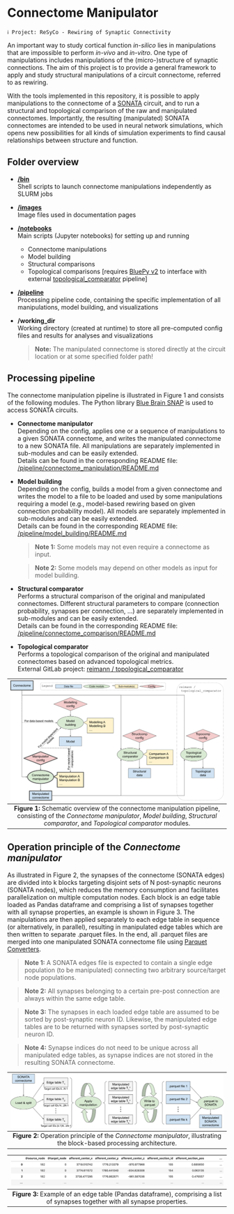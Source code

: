 # Connectome Manipulator

~~~
ℹ️ Project: ReSyCo - Rewiring of Synaptic Connectivity
~~~

An important way to study cortical function _in-silico_ lies in manipulations that are impossible to perform _in-vivo_ and _in-vitro_. One type of manipulations includes manipulations of the (micro-)structure of synaptic connections. The aim of this project is to provide a general framework to apply and study structural manipulations of a circuit connectome, referred to as rewiring.

With the tools implemented in this repository, it is possible to apply manipulations to the connectome of a [SONATA](https://github.com/AllenInstitute/sonata/blob/master/docs/SONATA_DEVELOPER_GUIDE.md) circuit, and to run a structural and topological comparison of the raw and manipulated connectomes. Importantly, the resulting (manipulated) SONATA connectomes are intended to be used in neural network simulations, which opens new possibilities for all kinds of simulation experiments to find causal relationships between structure and function.


## Folder overview

* __[/bin](examples/bin)__\
  Shell scripts to launch connectome manipulations independently as SLURM jobs
* __[/images](doc/source/images)__\
  Image files used in documentation pages
* __[/notebooks](examples/ipython_notebooks)__\
  Main scripts (Jupyter notebooks) for setting up and running
  - Connectome manipulations
  - Model building
  - Structural comparisons
  - Topological comparisons \[requires [BluePy v2](https://bbpteam.epfl.ch/documentation/projects/bluepy/latest/) to interface with external [topological_comparator](https://bbpgitlab.epfl.ch/conn/personal/reimann/topological_comparator/-/tree/newbluepy) pipeline\]
* __[/pipeline](connectome_manipulator)__\
  Processing pipeline code, containing the specific implementation of all manipulations, model building, and visualizations
* __/working_dir__\
  Working directory (created at runtime) to store all pre-computed config files and results for analyses and visualizations
  
  > __Note:__ The manipulated connectome is stored directly at the circuit location or at some specified folder path!


## Processing pipeline

The connectome manipulation pipeline is illustrated in Figure 1 and consists of the following modules. The Python library [Blue Brain SNAP](https://github.com/BlueBrain/snap) is used to access SONATA circuits.

* __Connectome manipulator__\
  Depending on the config, applies one or a sequence of manipulations to a given SONATA connectome, and writes the manipulated connectome to a new SONATA file. All manipulations are separately implemented in sub-modules and can be easily extended.\
  Details can be found in the corresponding README file: [/pipeline/connectome_manipulation/README.md](connectome_manipulator/connectome_manipulation/)

* __Model building__\
  Depending on the config, builds a model from a given connectome and writes the model to a file to be loaded and used by some manipulations requiring a model (e.g., model-based rewiring based on given connection probability model). All models are separately implemented in sub-modules and can be easily extended.\
  Details can be found in the corresponding README file: [/pipeline/model_building/README.md](connectome_manipulator/model_building/)
  
  > __Note 1:__ Some models may not even require a connectome as input.
  
  > __Note 2:__ Some models may depend on other models as input for model building.

* __Structural comparator__\
  Performs a structural comparison of the original and manipulated connectomes. Different structural parameters to compare (connection probability, synapses per connection, ...) are separately implemented in sub-modules and can be easily extended.\
  Details can be found in the corresponding README file: [/pipeline/connectome_comparison/README.md](connectome_manipulator/connectome_comparison/)

* __Topological comparator__\
  Performs a topological comparison of the original and manipulated connectomes based on advanced topological metrics.\
  External GitLab project: [reimann / topological_comparator](https://bbpgitlab.epfl.ch/conn/personal/reimann/topological_comparator/-/tree/newbluepy)

| ![Schematic overview](doc/source/images/schematic_overview.png "Schematic overview of the connectome manipulation pipeline, consisting of the 'Connectome manipulator', 'Model building', 'Structural comparator', and 'Topological comparator' modules.") |
| :-: |
| __Figure 1:__ Schematic overview of the connectome manipulation pipeline, consisting of the _Connectome manipulator_, _Model building_, _Structural comparator_, and _Topological comparator_ modules. |


## Operation principle of the _Connectome manipulator_

As illustrated in Figure 2, the synapses of the connectome (SONATA edges) are divided into k blocks targeting disjoint sets of N post-synaptic neurons (SONATA nodes), which reduces the memory consumption and facilitates parallelization on multiple computation nodes. Each block is an edge table loaded as Pandas dataframe and comprising a list of synapses together with all synapse properties, an example is shown in Figure 3. The manipulations are then applied separately to each edge table in sequence (or alternatively, in parallel), resulting in manipulated edge tables which are then written to separate .parquet files. In the end, all .parquet files are merged into one manipulated SONATA connectome file using [Parquet Converters](https://bbpgitlab.epfl.ch/hpc/circuit-building/parquet-converters).

> __Note 1:__ A SONATA edges file is expected to contain a single edge population (to be manipulated) connecting two arbitrary source/target node populations.

> __Note 2:__ All synapses belonging to a certain pre-post connection are always within the same edge table.

> __Note 3:__ The synapses in each loaded edge table are assumed to be sorted by post-synaptic neuron ID. Likewise, the manipulated edge tables are to be returned with synapses sorted by post-synaptic neuron ID.

> __Note 4:__ Synapse indices do not need to be unique across all manipulated edge tables, as synapse indices are not stored in the resulting SONATA connectome.

| ![Operation principle](doc/source/images/operation_principle.png "Operation principle of the 'Connectome manipulator', illustrating the block-based processing architecture.") |
| :-: |
| __Figure 2:__ Operation principle of the _Connectome manipulator_, illustrating the block-based processing architecture. |

| ![Edge table](doc/source/images/edge_table.png "Example of an edge table (Pandas dataframe) comprising all synapse properties.") |
| :-: |
| __Figure 3:__ Example of an edge table (Pandas dataframe), comprising a list of synapses together with all synapse properties. |

